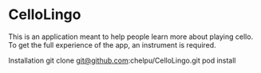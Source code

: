 CelloLingo
==========
This is an application meant to help people learn more about playing cello. To get the full experience of the app, an instrument is required.

Installation
    git clone git@github.com:chelpu/CelloLingo.git
    pod install
    
